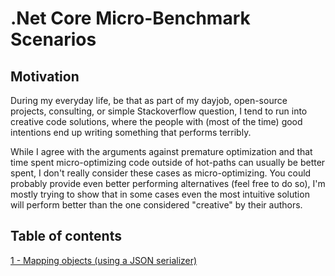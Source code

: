 # .Net Core Micro-Benchmark Scenarios

## Motivation
During my everyday life, be that as part of my dayjob, open-source projects, consulting, or simple Stackoverflow question, I tend to run into creative code solutions, where the people with (most of the time) good intentions end up writing something that performs terribly.

While I agree with the arguments against premature optimization and that time spent micro-optimizing code outside of hot-paths can usually be better spent, I don't really consider these cases as micro-optimizing. You could probably provide even better performing alternatives (feel free to do so), I'm mostly trying to show that in some cases even the most intuitive solution will perform better than the one considered "creative" by their authors.

## Table of contents
[1 - Mapping objects (using a JSON serializer)](Microbenches/Scenarios/S001ObjectMapping/S001ObjectMapping.md)